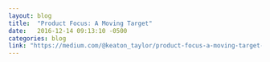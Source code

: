 ```yaml
---
layout: blog
title:  "Product Focus: A Moving Target"
date:   2016-12-14 09:13:10 -0500
categories: blog
link: "https://medium.com/@keaton_taylor/product-focus-a-moving-target-2a702b0f4f48"
---
```

